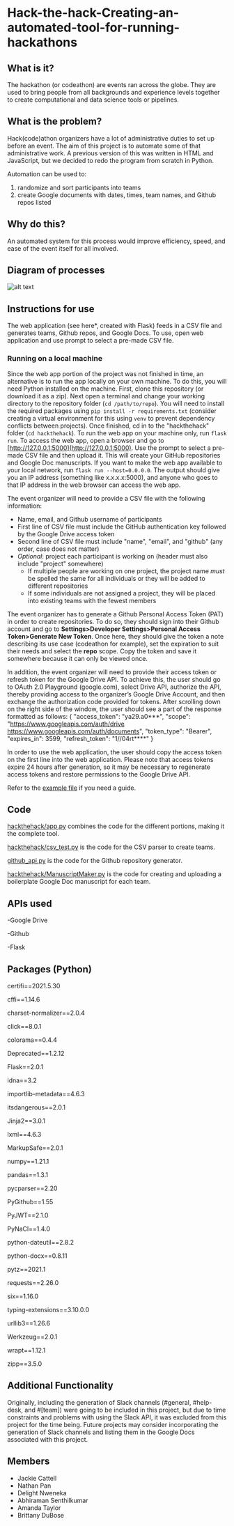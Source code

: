 # Hack-the-hack-Creating-an-automated-tool-for-running-hackathons

## What is it?
The hackathon (or codeathon) are events ran across the globe. They are used to bring people from all backgrounds and experience levels together to create computational and data science tools or pipelines. 

## What is the problem?
Hack(code)athon organizers have a lot of administrative duties to set up before an event. 
The aim of this project is to automate some of that administrative work. A previous version of this was written in HTML and JavaScript, but we decided to redo the program from scratch in Python. 

Automation can be used to:
 1) randomize and sort participants into teams
 2) create Google documents with dates, times, team names, and Github repos listed

## Why do this?
An automated system for this process would improve efficiency, speed, and ease of the event itself for all involved. 

## Diagram of processes
![alt text](https://docs.google.com/drawings/d/e/2PACX-1vTUZnEbbunInRaQ6JCAM62nry_Y4job_lOI_c5roBZ2BxGQUKSfUdgWM2LaX0PN1PS3nUgmlceM1rt_/pub?w=960&h=720)

## Instructions for use
The web application (see here*, created with Flask) feeds in a CSV file and generates teams, Github repos, and Google Docs. To use, open web application and use prompt to select a pre-made CSV file.

### Running on a local machine
Since the web app portion of the project was not finished in time, an alternative is to run the app locally on your own machine. To do this, you will need Python installed on the machine. First, clone this repository (or download it as a zip). Next open a terminal and change your working directory to the repository folder (`cd /path/to/repo`). You will need to install the required packages using `pip install -r requirements.txt` (consider creating a virtual environment for this using `venv` to prevent dependency conflicts between projects). Once finished, cd in to the "hackthehack" folder (`cd hackthehack`). To run the web app on your machine only, run `flask run`. To access the web app, open a browser and go to [http://127.0.0.1:5000](http://127.0.0.1:5000). Use the prompt to select a pre-made CSV file and then upload it. This will create your GitHub repositories and Google Doc manuscripts. If you want to make the web app available to your local network, run `flask run --host=0.0.0.0`. The output should give you an IP address (something like x.x.x.x:5000), and anyone who goes to that IP address in the web browser can access the web app.

The event organizer will need to provide a CSV file with the following information:
- Name, email, and Github username of participants
- First line of CSV file must include the GitHub authentication key followed by the Google Drive access token
- Second line of CSV file must include "name", "email", and "github" (any order, case does not matter)
- *Optional*: project each participant is working on (header must also include "project" somewhere)
  - If multiple people are working on one project, the project name *must* be spelled the same for all individuals or they will be added to different repositories
  - If some individuals are not assigned a project, they will be placed into existing teams with the fewest members

The event organizer has to generate a Github Personal Access Token (PAT) in order to create repositories. To do so, they should sign into their Github account and go to **Settings>Developer Settings>Personal Access Token>Generate New Token**. Once here, they should give the token a note describing its use case (codeathon for example), set the expiration to suit their needs and select the **repo** scope. Copy the token and save it somewhere because it can only be viewed once.

In addition, the event organizer will need to provide their access token or refresh token for the Google Drive API. To achieve this, the user should go to OAuth 2.0 Playground (google.com), select Drive API, authorize the API, thereby providing access to the organizer’s Google Drive Account, and then exchange the authorization code provided for tokens. After scrolling down on the right side of the window, the user should see a part of the response formatted as follows:
{
  "access_token": "ya29.a0***",
  "scope": "https://www.googleapis.com/auth/drive https://www.googleapis.com/auth/documents",
  "token_type": "Bearer",
  "expires_in": 3599,
  "refresh_token": "1//04rt****"
}

In order to use the web application, the user should copy the access token on the first line into the web application. Please note that access tokens expire 24 hours after generation, so it may be necessary to regenerate access tokens and restore permissions to the Google Drive API.

Refer to the [example file](https://github.com/STRIDES-Codes/Hack-the-hack-Creating-an-automated-tool-for-running-hackathons/blob/main/test.csv) if you need a guide.

## Code
[hackthehack/app.py](https://github.com/STRIDES-Codes/Hack-the-hack-Creating-an-automated-tool-for-running-hackathons/blob/main/hackthehack/app.py) combines the code for the different portions, making it the complete tool. 

[hackthehack/csv_test.py](https://github.com/STRIDES-Codes/Hack-the-hack-Creating-an-automated-tool-for-running-hackathons/blob/main/hackthehack/csv_test.py) is the code for the CSV parser to create teams.

[github_api.py](https://github.com/STRIDES-Codes/Hack-the-hack-Creating-an-automated-tool-for-running-hackathons/blob/main/github_api.py) is the code for the Github repository generator.

[hackthehack/ManuscriptMaker.py](https://github.com/STRIDES-Codes/Hack-the-hack-Creating-an-automated-tool-for-running-hackathons/blob/main/hackthehack/ManuscriptMaker.py) is the code for creating and uploading a boilerplate Google Doc manuscript for each team.

## APIs used
 -Google Drive
 
 -Github
 
 -Flask

## Packages (Python)
certifi==2021.5.30

cffi==1.14.6

charset-normalizer==2.0.4

click==8.0.1

colorama==0.4.4

Deprecated==1.2.12

Flask==2.0.1

idna==3.2

importlib-metadata==4.6.3

itsdangerous==2.0.1

Jinja2==3.0.1

lxml==4.6.3

MarkupSafe==2.0.1

numpy==1.21.1

pandas==1.3.1

pycparser==2.20

PyGithub==1.55

PyJWT==2.1.0

PyNaCl==1.4.0

python-dateutil==2.8.2

python-docx==0.8.11

pytz==2021.1

requests==2.26.0

six==1.16.0

typing-extensions==3.10.0.0

urllib3==1.26.6

Werkzeug==2.0.1

wrapt==1.12.1

zipp==3.5.0

## Additional Functionality 
Originally, including the generation of Slack channels (#general, #help-desk, and #[team]) were going to be included in this project, but due to time constraints and problems with using the Slack API, it was excluded from this project for the time being. Future projects may consider incorporating the generation of Slack channels and listing them in the Google Docs associated with this project.

## Members  
- Jackie Cattell
- Nathan Pan
- Delight Nweneka
- Abhiraman Senthilkumar
- Amanda Taylor
- Brittany DuBose
<!--[image](https://user-images.githubusercontent.com/75758331/129243554-b7dc42fa-c66a-4679-9ae1-ec4819d1e2f6.png)-->
